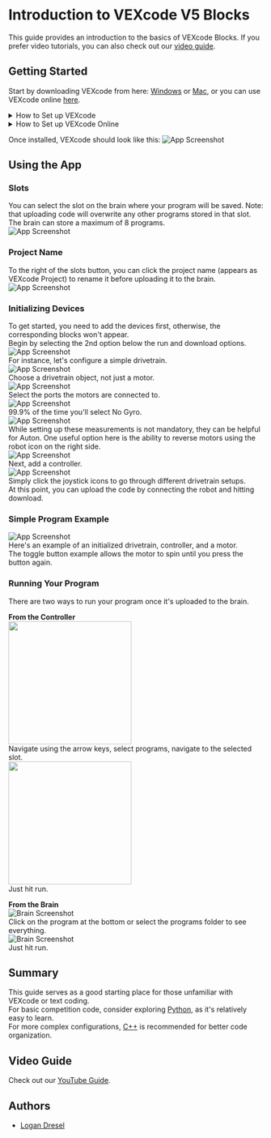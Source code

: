# Introduction to VEXcode V5 Blocks

This guide provides an introduction to the basics of VEXcode Blocks. If you prefer video tutorials, you can also check out our [video guide](https://github.com/9204A-B/intro-block?tab=readme-ov-file#video-guide).

## Getting Started
Start by downloading VEXcode from here: [Windows](https://link.vex.com/vexcode-v5blocks-windows) or [Mac](https://link.vex.com/vexcode-v5blocks-mac), or you can use VEXcode online [here](https://codev5.vex.com/).
<details>
<summary>How to Set up VEXcode</summary>
  <br>
  Simply follow the provided link, run the .exe file, and agree to the terms.
  </br>
</details>
<details>
<summary>How to Set up VEXcode Online</summary>
  <br>
  No setup required! Just follow the provided link.   

  Note: VEXcode online works only with Chromium-based browsers such as Chrome, Edge, Opera, etc. Firefox and Safari are not compatible.
</br>
</details>

Once installed, VEXcode should look like this:
![App Screenshot](screenshots/startup.png)

## Using the App
### Slots
You can select the slot on the brain where your program will be saved. 
Note: that uploading code will overwrite any other programs stored in that slot. The brain can store a maximum of 8 programs.  
![App Screenshot](screenshots/slots.png)

### Project Name
To the right of the slots button, you can click the project name (appears as VEXcode Project) to rename it before uploading it to the brain.
![App Screenshot](screenshots/savename.png)

### Initializing Devices
To get started, you need to add the devices first, otherwise, the corresponding blocks won't appear.  
Begin by selecting the 2nd option below the run and download options.  
![App Screenshot](screenshots/addDevice.png)  
For instance, let's configure a simple drivetrain.  
![App Screenshot](screenshots/Devicelist.png)   
Choose a drivetrain object, not just a motor.  
![App Screenshot](screenshots/motorConfig.png)  
Select the ports the motors are connected to.  
![App Screenshot](screenshots/sensor.png)  
99.9% of the time you'll select No Gyro.  
![App Screenshot](screenshots/drivetrainConfig.png)  
While setting up these measurements is not mandatory, they can be helpful for Auton. One useful option here is the ability to reverse motors using the robot icon on the right side.  
![App Screenshot](screenshots/controller.png)  
Next, add a controller.  
![App Screenshot](screenshots/controllerSetup.png)  
Simply click the joystick icons to go through different drivetrain setups.  
At this point, you can upload the code by connecting the robot and hitting download.

### Simple Program Example
![App Screenshot](screenshots/programExample.png)  
Here's an example of an initialized drivetrain, controller, and a motor.  
The toggle button example allows the motor to spin until you press the button again.

### Running Your Program  
There are two ways to run your program once it's uploaded to the brain.

**From the Controller**  
<img src="screenshots/controllerHome.png" width="243"><img>  
Navigate using the arrow keys, select programs, navigate to the selected slot.  
<img src="screenshots/controllerProgram.png" width="243"><img>   
Just hit run.  

**From the Brain**  
![Brain Screenshot](screenshots/home.png)  
Click on the program at the bottom or select the programs folder to see everything.  
![Brain Screenshot](screenshots/program.png)  
Just hit run.   

## Summary
This guide serves as a good starting place for those unfamiliar with VEXcode or text coding.  
For basic competition code, consider exploring [Python](https://github.com/9204A-B/intro-python/), as it's relatively easy to learn.  
For more complex configurations, [C++](https://github.com/9204A-B/intro-Cpp) is recommended for better code organization.

## Video Guide
Check out our [YouTube Guide](https://youtube.com/playlist?list=PLkJYTVlbDhUbdypypS46la5xFOnpnOFFX&si=pMRX561FNS6AxHgY).

## Authors
- [Logan Dresel](https://github.com/coollogan876)
